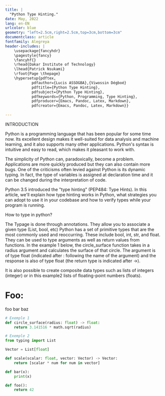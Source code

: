 ```yaml
---
title: |
  "Python Type Hinting."
date: May, 2022
lang: en-EN
urlcolor: blue
geometry: "left=2.5cm,right=2.5cm,top=3cm,bottom=3cm"
documentclass: article
fontfamily: Alegreya
header-includes: |
    \usepackage{fancyhdr}
    \pagestyle{fancy}
    \fancyhf{}
    \rhead{Dakar Institute of Technology}
    \lhead{Patrick Nsukami}
    \rfoot{Page \thepage}
    \hypersetup{pdftex,
            pdfauthor={Lucis ASSOGBA},{Viwossin Dégboé}
            pdftitle={Python Type Hinting},
            pdfsubject={Python Type Hinting},
            pdfkeywords={Python, Programming, Type Hinting},
            pdfproducer={Emacs, Pandoc, Latex, Markdown},
            pdfcreator={Emacs, Pandoc, Latex, Markdown}}
    
---
```

INTRODUCTION

Python is a programming language that has been popular for some time now. Its excellent design makes it well-suited for data analysis and machine learning, and it also supports many other applications.
Python's syntax is intuitive and easy to read, which makes it pleasant to work with.

The simplicity of Python can, paradoxically, become a problem. Applications are more quickly produced but they can also contain more bugs. One of the criticisms often levied against Python is its dynamic typing. In fact, the type of variables is assigned at declaration time and it can be changed during the interpretation of code.

Python 3.5 introduced the "type hinting" (PEP484: Type Hints). In this article, we'll explain how type hinting works in Python, what strategies you can adopt to use it in your codebase and how to verify types while your program is running.


How to type in python?

The Typage is done through annotations. They allow you to associate a given type (List, bool, etc) 
Python has a set of primitive types that are the most commonly used and reoccurring. These include bool, int, str, and float. They can be used to type arguments as well as return values from functions. In the example 1 below, the circle_surface function takes in a radius argument and calculates the surface of that circle. The argument is of type float (indicated after : following the name of the argument) and the response is also of type float (the return type is indicated after ->).

It is also possible to create composite data types such as lists of integers (integer) or in this example2 lists of floating-point numbers (floats).




# Foo:

foo bar baz

```python
# Exemple 1
def circle_surface(radius: float) -> float:
    return 3.141516 * math.sqrt(radius) 

# Exemple 2
from typing import List

Vector = List[float]

def scale(scalar: float, vector: Vector) -> Vector:
    return [scalar * num for num in vector]

def bar(x):
    print(x)

def foo():
    return 42
```
